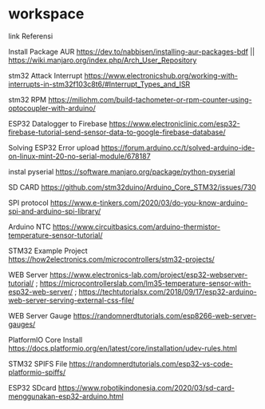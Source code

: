 # workspace

link Referensi

Install Package AUR
https://dev.to/nabbisen/installing-aur-packages-bdf || https://wiki.manjaro.org/index.php/Arch_User_Repository

stm32 Attack Interrupt
https://www.electronicshub.org/working-with-interrupts-in-stm32f103c8t6/#Interrupt_Types_and_ISR

stm32 RPM
https://miliohm.com/build-tachometer-or-rpm-counter-using-optocoupler-with-arduino/

ESP32 Datalogger to Firebase
https://www.electroniclinic.com/esp32-firebase-tutorial-send-sensor-data-to-google-firebase-database/

Solving ESP32 Error upload
https://forum.arduino.cc/t/solved-arduino-ide-on-linux-mint-20-no-serial-module/678187

instal pyserial
https://software.manjaro.org/package/python-pyserial

SD CARD
https://github.com/stm32duino/Arduino_Core_STM32/issues/730

SPI protocol
https://www.e-tinkers.com/2020/03/do-you-know-arduino-spi-and-arduino-spi-library/

Arduino NTC
https://www.circuitbasics.com/arduino-thermistor-temperature-sensor-tutorial/

STM32 Example Project
https://how2electronics.com/microcontrollers/stm32-projects/

WEB Server
https://www.electronics-lab.com/project/esp32-webserver-tutorial/ ; https://microcontrollerslab.com/lm35-temperature-sensor-with-esp32-web-server/ ; https://techtutorialsx.com/2018/09/17/esp32-arduino-web-server-serving-external-css-file/

WEB Server Gauge
https://randomnerdtutorials.com/esp8266-web-server-gauges/

PlatformIO Core Install
https://docs.platformio.org/en/latest/core/installation/udev-rules.html

STM32 SPIFS File
https://randomnerdtutorials.com/esp32-vs-code-platformio-spiffs/

ESP32 SDcard
https://www.robotikindonesia.com/2020/03/sd-card-menggunakan-esp32-arduino.html
